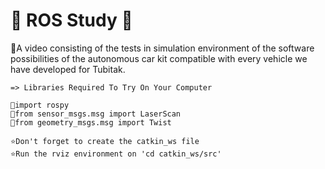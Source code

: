 # 🚀 ROS Study 🚀
🌟A video consisting of the tests in simulation environment of the software possibilities of the autonomous car kit compatible with every vehicle we have developed for Tubitak.

```
=> Libraries Required To Try On Your Computer

🚀import rospy
🚀from sensor_msgs.msg import LaserScan
🚀from geometry_msgs.msg import Twist
```

```
⭐Don't forget to create the catkin_ws file
⭐Run the rviz environment on 'cd catkin_ws/src'
```
